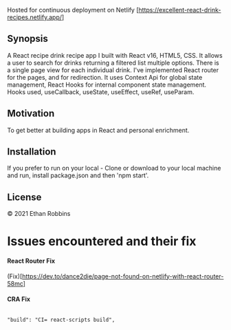 Hosted for continuous deployment on Netlify [https://excellent-react-drink-recipes.netlify.app/]


## Synopsis

A React recipe drink recipe app I  built with  React v16, HTML5, CSS. It allows a user to search for drinks returning a filtered list multiple options. There is a single page view for each individual drink. I've implemented React router for the pages, and for redirection. It uses Context Api for global state management, React Hooks for internal component state management. Hooks used, useCallback, useState, useEffect, useRef, useParam.


## Motivation

To get better at building apps in React and personal enrichment. 

## Installation
If you prefer to run on your local -
Clone or download to your local machine and run, install package.json and then 'npm start'.


## License

&copy; 2021 Ethan Robbins
# Issues encountered and their fix

#### React Router Fix

(Fix)[https://dev.to/dance2die/page-not-found-on-netlify-with-react-router-58mc]

#### CRA Fix

```

"build": "CI= react-scripts build",

```
